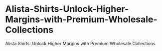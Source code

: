 # Alista-Shirts-Unlock-Higher-Margins-with-Premium-Wholesale-Collections
Alista Shirts: Unlock Higher Margins with Premium Wholesale Collections
